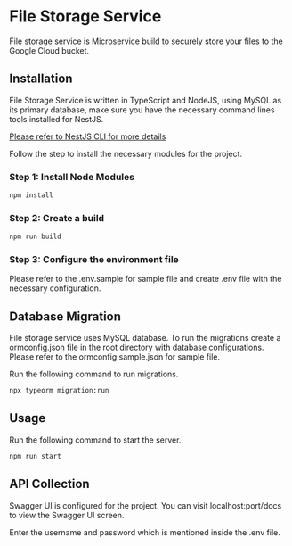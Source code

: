 # File Storage Service

File storage service is Microservice build to securely store your files to the Google Cloud bucket.

## Installation

File Storage Service is written in TypeScript and NodeJS, using MySQL as its primary database, make sure you have the necessary command lines tools installed for NestJS.

[Please refer to NestJS CLI for more details](https://docs.nestjs.com/cli/overview)

Follow the step to install the necessary modules for the project.

### Step 1: Install Node Modules

```cmd
npm install
```

### Step 2: Create a build

```cmd
npm run build
```

### Step 3: Configure the environment file

Please refer to the .env.sample for sample file and create .env file with the necessary configuration.

## Database Migration

File storage service uses MySQL database. To run the migrations create a ormconfig.json file in the root directory with database configurations. Please refer to the ormconfig.sample.json for sample file.

Run the following command to run migrations.

```cmd
npx typeorm migration:run
```

## Usage

Run the following command to start the server.

```cmd
npm run start
```

## API Collection

Swagger UI is configured for the project. You can visit localhost:port/docs to view the Swagger UI screen.

Enter the username and password which is mentioned inside the .env file.
